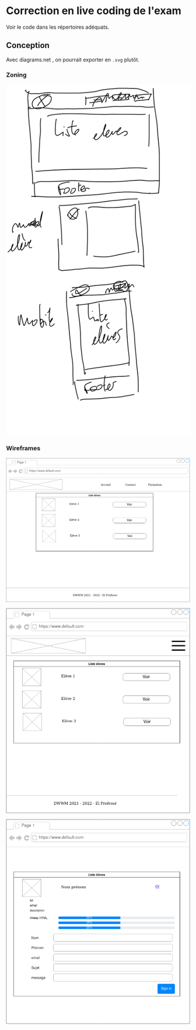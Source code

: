 # Correction en live coding de l'exam

Voir le code dans les répertoires adéquats.

## Conception

Avec diagrams.net , on pourrait exporter en `.svg` plutôt.

### Zoning

![zoning](conception/zoning.png)

### Wireframes

![wireframe accueil](conception/wireframe_accueil.png)

![wireframe accueil mobile](conception/wireframe_accueil_mobile.drawio.png)

![wireframe modal eleve](conception/modal.drawio.png)
